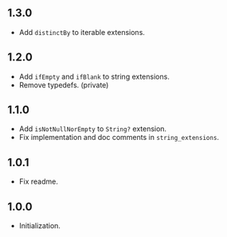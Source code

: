 ## 1.3.0
- Add `distinctBy` to iterable extensions.

## 1.2.0
- Add `ifEmpty` and `ifBlank` to string extensions.
- Remove typedefs. (private)

## 1.1.0
- Add `isNotNullNorEmpty` to `String?` extension.
- Fix implementation and doc comments in `string_extensions`.

## 1.0.1
- Fix readme.

## 1.0.0
- Initialization.
